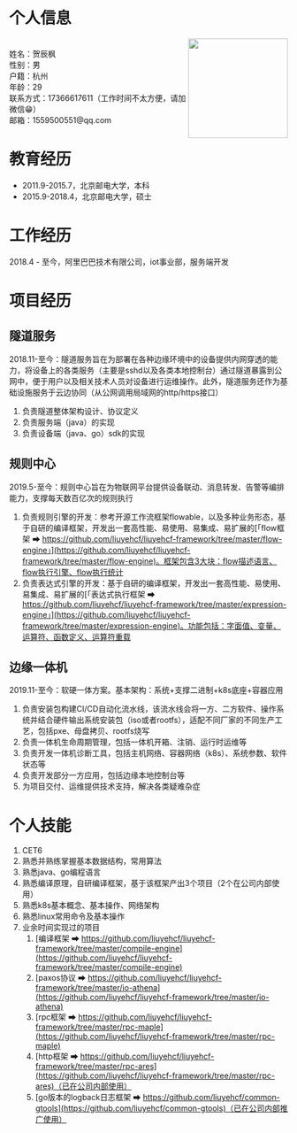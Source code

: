 # 个人信息

<div>
    <img align="right" src="/pic.jpg" height="180px">
    </br>
    <div align="left">
        <text>姓名：贺辰枫</text><br/>
        <text>性别：男</text><br/>
        <text>户籍：杭州</text><br/>
        <text>年龄：29</text><br/>
        <text>联系方式：17366617611（工作时间不太方便，请加微信😁）</text><br/>
        <text>邮箱：1559500551@qq.com</text><br/>
    </div>
</div>


# 教育经历

* 2011.9-2015.7，北京邮电大学，本科
* 2015.9-2018.4，北京邮电大学，硕士

# 工作经历

2018.4 - 至今，阿里巴巴技术有限公司，iot事业部，服务端开发

# 项目经历

## 隧道服务

2018.11-至今：隧道服务旨在为部署在各种边缘环境中的设备提供内网穿透的能力，将设备上的各类服务（主要是sshd以及各类本地控制台）通过隧道暴露到公网中，便于用户以及相关技术人员对设备进行运维操作。此外，隧道服务还作为基础设施服务于云边协同（从公网调用局域网的http/https接口）

1. 负责隧道整体架构设计、协议定义
1. 负责服务端（java）的实现
1. 负责设备端（java、go）sdk的实现

## 规则中心

2019.5-至今：规则中心旨在为物联网平台提供设备联动、消息转发、告警等编排能力，支撑每天数百亿次的规则执行

1. 负责规则引擎的开发：参考开源工作流框架flowable，以及多种业务形态，基于自研的编译框架，开发出一套高性能、易使用、易集成、易扩展的[「flow框架 ➡ https://github.com/liuyehcf/liuyehcf-framework/tree/master/flow-engine」](https://github.com/liuyehcf/liuyehcf-framework/tree/master/flow-engine)。框架包含3大块：flow描述语言、flow执行引擎、flow执行统计
1. 负责表达式引擎的开发：基于自研的编译框架，开发出一套高性能、易使用、易集成、易扩展的[「表达式执行框架 ➡ https://github.com/liuyehcf/liuyehcf-framework/tree/master/expression-engine」](https://github.com/liuyehcf/liuyehcf-framework/tree/master/expression-engine)。功能包括：字面值、变量、运算符、函数定义、运算符重载

## 边缘一体机

2019.11-至今：软硬一体方案。基本架构：系统+支撑二进制+k8s底座+容器应用

1. 负责安装包构建CI/CD自动化流水线，该流水线会将一方、二方软件、操作系统并结合硬件输出系统安装包（iso或者rootfs），适配不同厂家的不同生产工艺，包括pxe、母盘拷贝、rootfs烧写
1. 负责一体机生命周期管理，包括一体机开箱、注销、运行时运维等
1. 负责开发一体机诊断工具，包括主机网络、容器网络（k8s）、系统参数、软件状态等
1. 负责开发部分一方应用，包括边缘本地控制台等
1. 为项目交付、运维提供技术支持，解决各类疑难杂症

# 个人技能

1. CET6
1. 熟悉并熟练掌握基本数据结构，常用算法
1. 熟悉java、go编程语言
1. 熟悉编译原理，自研编译框架，基于该框架产出3个项目（2个在公司内部使用）
1. 熟悉k8s基本概念、基本操作、网络架构
1. 熟悉linux常用命令及基本操作
1. 业余时间实现过的项目
    1. [编译框架 ➡ https://github.com/liuyehcf/liuyehcf-framework/tree/master/compile-engine](https://github.com/liuyehcf/liuyehcf-framework/tree/master/compile-engine)
    1. [paxos协议 ➡ https://github.com/liuyehcf/liuyehcf-framework/tree/master/io-athena](https://github.com/liuyehcf/liuyehcf-framework/tree/master/io-athena)
    1. [rpc框架 ➡ https://github.com/liuyehcf/liuyehcf-framework/tree/master/rpc-maple](https://github.com/liuyehcf/liuyehcf-framework/tree/master/rpc-maple)
    1. [http框架 ➡ https://github.com/liuyehcf/liuyehcf-framework/tree/master/rpc-ares](https://github.com/liuyehcf/liuyehcf-framework/tree/master/rpc-ares)（已在公司内部使用）
    1. [go版本的logback日志框架 ➡ https://github.com/liuyehcf/common-gtools](https://github.com/liuyehcf/common-gtools)（已在公司内部推广使用）